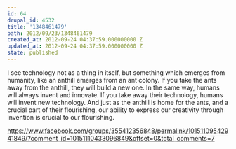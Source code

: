```yaml
---
id: 64
drupal_id: 4532
title: '1348461479'
path: 2012/09/23/1348461479
created_at: 2012-09-24 04:37:59.000000000 Z
updated_at: 2012-09-24 04:37:59.000000000 Z
state: published
---
```

I see technology not as a thing in itself, but something which emerges from humanity, like an anthill emerges from an ant colony. If you take the ants away from the anthill, they will build a new one. In the same way, humans will always invent and innovate. If you take away their technology, humans will invent new technology. And just as the anthill is home for the ants, and a crucial part of their flourishing, our ability to express our creativity through invention is crucial to our flourishing.

https://www.facebook.com/groups/355412356848/permalink/10151109542941849/?comment_id=10151110433096849&offset=0&total_comments=7
